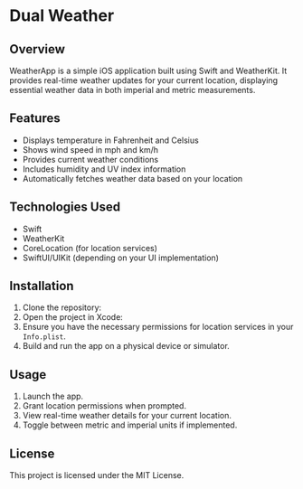 # Dual Weather

## Overview
WeatherApp is a simple iOS application built using Swift and WeatherKit. It provides real-time weather updates for your current location, displaying essential weather data in both imperial and metric measurements.

## Features
- Displays temperature in Fahrenheit and Celsius
- Shows wind speed in mph and km/h
- Provides current weather conditions
- Includes humidity and UV index information
- Automatically fetches weather data based on your location

## Technologies Used
- Swift
- WeatherKit
- CoreLocation (for location services)
- SwiftUI/UIKit (depending on your UI implementation)

## Installation
1. Clone the repository:
2. Open the project in Xcode:
3. Ensure you have the necessary permissions for location services in your `Info.plist`.
4. Build and run the app on a physical device or simulator.

## Usage
1. Launch the app.
2. Grant location permissions when prompted.
3. View real-time weather details for your current location.
4. Toggle between metric and imperial units if implemented.

## License
This project is licensed under the MIT License.

